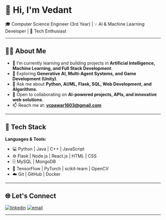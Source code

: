 # 👋 Hi, I'm Vedant

🎓 Computer Science Engineer (3rd Year) | 💡 AI & Machine Learning Developer | 🚀 Tech Enthusiast  

---

## 👨‍💻 About Me
- 🔭 I’m currently learning and building projects in **Artificial Intelligence, Machine Learning, and Full Stack Development**.  
- 🌱 Exploring **Generative AI, Multi-Agent Systems, and Game Development (Unity)**.  
- 💬 Ask me about **Python, AI/ML, Flask, SQL, Web Development, and Algorithms**.  
- 🤝 Open to collaborating on **AI-powered projects, APIs, and innovative web solutions**.  
- 📫 Reach me at: **vcpawar1603@gmail.com**  

---

## 🚀 Tech Stack
**Languages & Tools:**  
- 💻 Python | Java | C++ | JavaScript  
- ⚙️ Flask | Node.js | React.js | HTML | CSS  
- 🗄️ MySQL | MongoDB  
- 🤖 TensorFlow | PyTorch | scikit-learn | OpenCV  
- ☁️ Git | GitHub | Docker

---

## 🌐 **Let's Connect**  
<p align="left">
<a href="https://www.linkedin.com/in/vedant-pawar16" target="_blank"><img src="https://img.shields.io/badge/LinkedIn-0077B5?style=flat&logo=linkedin&logoColor=white" alt="linkedin" /></a>
<a href="mailto:vcpawar1603@gmail.com" target="_blank"><img src="https://img.shields.io/badge/Email-D14836?style=flat&logo=gmail&logoColor=white" alt="email" /></a>
</p>

---

